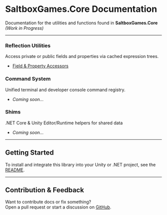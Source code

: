 # SaltboxGames.Core Documentation

Documentation for the utilities and functions found in **SaltboxGames.Core** 
_(Work in Progress)_

---

### Reflection Utilities
Access private or public fields and properties via cached expression trees.
- [Field & Property Accessors](./reflection.md)

### Command System
Unified terminal and developer console command registry.
- _Coming soon..._

### Shims
.NET Core & Unity Editor/Runtime helpers for shared data
- _Coming soon..._

---

## Getting Started

To install and integrate this library into your Unity or .NET project, see the [README](../README.md).

---

## Contribution & Feedback

Want to contribute docs or fix something?  
Open a pull request or start a discussion on [GitHub](https://github.com/SaltboxGames/SaltboxGames.Core).
